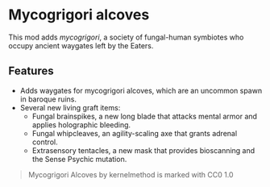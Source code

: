 # Mycogrigori alcoves

This mod adds _mycogrigori_, a society of fungal-human symbiotes who occupy
ancient waygates left by the Eaters.

## Features

* Adds waygates for mycogrigori alcoves, which are an uncommon spawn in baroque
  ruins.
* Several new living graft items:
  * Fungal brainspikes, a new long blade that attacks mental armor and applies
    holographic bleeding.
  * Fungal whipcleaves, an agility-scaling axe that grants adrenal control.
  * Extrasensory tentacles, a new mask that provides bioscanning and the Sense
    Psychic mutation.

> Mycogrigori Alcoves by kernelmethod is marked with CC0 1.0 
